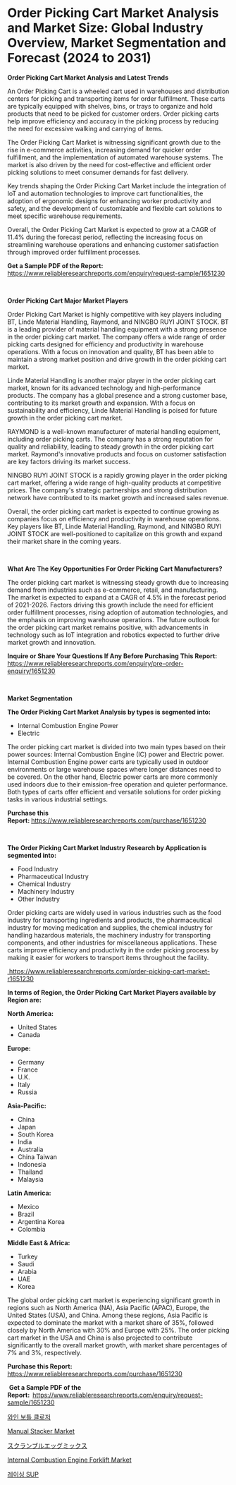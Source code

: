 <p><h1>Order Picking Cart Market Analysis and Market Size: Global Industry Overview, Market Segmentation and Forecast (2024 to 2031)</h1></p><p><strong>Order Picking Cart Market Analysis and Latest Trends</strong></p>
<p><p>An Order Picking Cart is a wheeled cart used in warehouses and distribution centers for picking and transporting items for order fulfillment. These carts are typically equipped with shelves, bins, or trays to organize and hold products that need to be picked for customer orders. Order picking carts help improve efficiency and accuracy in the picking process by reducing the need for excessive walking and carrying of items.</p><p>The Order Picking Cart Market is witnessing significant growth due to the rise in e-commerce activities, increasing demand for quicker order fulfillment, and the implementation of automated warehouse systems. The market is also driven by the need for cost-effective and efficient order picking solutions to meet consumer demands for fast delivery.</p><p>Key trends shaping the Order Picking Cart Market include the integration of IoT and automation technologies to improve cart functionalities, the adoption of ergonomic designs for enhancing worker productivity and safety, and the development of customizable and flexible cart solutions to meet specific warehouse requirements.</p><p>Overall, the Order Picking Cart Market is expected to grow at a CAGR of 11.4% during the forecast period, reflecting the increasing focus on streamlining warehouse operations and enhancing customer satisfaction through improved order fulfillment processes.</p></p>
<p><strong>Get a Sample PDF of the Report:&nbsp;</strong> <a href="https://www.reliableresearchreports.com/enquiry/request-sample/1651230">https://www.reliableresearchreports.com/enquiry/request-sample/1651230</a></p>
<p>&nbsp;</p>
<p><strong>Order Picking Cart Major Market Players</strong></p>
<p><p>Order Picking Cart Market is highly competitive with key players including BT, Linde Material Handling, Raymond, and NINGBO RUYI JOINT STOCK. BT is a leading provider of material handling equipment with a strong presence in the order picking cart market. The company offers a wide range of order picking carts designed for efficiency and productivity in warehouse operations. With a focus on innovation and quality, BT has been able to maintain a strong market position and drive growth in the order picking cart market.</p><p>Linde Material Handling is another major player in the order picking cart market, known for its advanced technology and high-performance products. The company has a global presence and a strong customer base, contributing to its market growth and expansion. With a focus on sustainability and efficiency, Linde Material Handling is poised for future growth in the order picking cart market.</p><p>RAYMOND is a well-known manufacturer of material handling equipment, including order picking carts. The company has a strong reputation for quality and reliability, leading to steady growth in the order picking cart market. Raymond's innovative products and focus on customer satisfaction are key factors driving its market success.</p><p>NINGBO RUYI JOINT STOCK is a rapidly growing player in the order picking cart market, offering a wide range of high-quality products at competitive prices. The company's strategic partnerships and strong distribution network have contributed to its market growth and increased sales revenue.</p><p>Overall, the order picking cart market is expected to continue growing as companies focus on efficiency and productivity in warehouse operations. Key players like BT, Linde Material Handling, Raymond, and NINGBO RUYI JOINT STOCK are well-positioned to capitalize on this growth and expand their market share in the coming years.</p></p>
<p>&nbsp;</p>
<p><strong>What Are The Key Opportunities For Order Picking Cart Manufacturers?</strong></p>
<p><p>The order picking cart market is witnessing steady growth due to increasing demand from industries such as e-commerce, retail, and manufacturing. The market is expected to expand at a CAGR of 4.5% in the forecast period of 2021-2026. Factors driving this growth include the need for efficient order fulfillment processes, rising adoption of automation technologies, and the emphasis on improving warehouse operations. The future outlook for the order picking cart market remains positive, with advancements in technology such as IoT integration and robotics expected to further drive market growth and innovation.</p></p>
<p><strong>Inquire or Share Your Questions If Any Before Purchasing This Report:</strong> <a href="https://www.reliableresearchreports.com/enquiry/pre-order-enquiry/1651230">https://www.reliableresearchreports.com/enquiry/pre-order-enquiry/1651230</a></p>
<p>&nbsp;</p>
<p><strong>Market Segmentation</strong></p>
<p><strong>The Order Picking Cart Market Analysis by types is segmented into:</strong></p>
<p><ul><li>Internal Combustion Engine Power</li><li>Electric</li></ul></p>
<p><p>The order picking cart market is divided into two main types based on their power sources: Internal Combustion Engine (IC) power and Electric power. Internal Combustion Engine power carts are typically used in outdoor environments or large warehouse spaces where longer distances need to be covered. On the other hand, Electric power carts are more commonly used indoors due to their emission-free operation and quieter performance. Both types of carts offer efficient and versatile solutions for order picking tasks in various industrial settings.</p></p>
<p><strong>Purchase this Report:&nbsp;</strong><a href="https://www.reliableresearchreports.com/purchase/1651230">https://www.reliableresearchreports.com/purchase/1651230</a></p>
<p>&nbsp;</p>
<p><strong>The Order Picking Cart Market Industry Research by Application is segmented into:</strong></p>
<p><ul><li>Food Industry</li><li>Pharmaceutical Industry</li><li>Chemical Industry</li><li>Machinery Industry</li><li>Other Industry</li></ul></p>
<p><p>Order picking carts are widely used in various industries such as the food industry for transporting ingredients and products, the pharmaceutical industry for moving medication and supplies, the chemical industry for handling hazardous materials, the machinery industry for transporting components, and other industries for miscellaneous applications. These carts improve efficiency and productivity in the order picking process by making it easier for workers to transport items throughout the facility.</p></p>
<p><a href="https://www.reliableresearchreports.com/order-picking-cart-market-r1651230">&nbsp;https://www.reliableresearchreports.com/order-picking-cart-market-r1651230</a></p>
<p><strong>In terms of Region, the Order Picking Cart Market Players available by Region are:</strong></p>
<p>
    <p> <strong> North America: </strong>
        <ul>
            <li>United States</li>
            <li>Canada</li>
        </ul>
        </p> 
    <p> <strong> Europe: </strong>
        <ul>
            <li>Germany</li>
            <li>France</li>
            <li>U.K.</li>
            <li>Italy</li>
            <li>Russia</li>
        </ul>
        </p> 
    <p> <strong> Asia-Pacific: </strong>
        <ul>
            <li>China</li>
            <li>Japan</li>
            <li>South Korea</li>
            <li>India</li>
            <li>Australia</li>
            <li>China Taiwan</li>
            <li>Indonesia</li>
            <li>Thailand</li>
            <li>Malaysia</li>
        </ul>
        </p> 
    <p> <strong> Latin America: </strong>
        <ul>
            <li>Mexico</li>
            <li>Brazil</li>
            <li>Argentina Korea</li>
            <li>Colombia</li>
        </ul>
        </p> 
    <p> <strong> Middle East & Africa: </strong>
        <ul>
            <li>Turkey</li>
            <li>Saudi</li>
            <li>Arabia</li>
            <li>UAE</li>
            <li>Korea</li>
        </ul>
    </p>
    </p>
<p><p>The global order picking cart market is experiencing significant growth in regions such as North America (NA), Asia Pacific (APAC), Europe, the United States (USA), and China. Among these regions, Asia Pacific is expected to dominate the market with a market share of 35%, followed closely by North America with 30% and Europe with 25%. The order picking cart market in the USA and China is also projected to contribute significantly to the overall market growth, with market share percentages of 7% and 3%, respectively.</p></p>
<p><strong>Purchase this Report: </strong><a href="https://www.reliableresearchreports.com/purchase/1651230">https://www.reliableresearchreports.com/purchase/1651230</a></p>
<p>&nbsp;<strong>Get a Sample PDF of the Report:&nbsp;&nbsp;</strong><a href="https://www.reliableresearchreports.com/enquiry/request-sample/1651230">https://www.reliableresearchreports.com/enquiry/request-sample/1651230</a></p>
<p><strong></strong></p>
<p><p><a href="https://medium.com/@tammyholmes1955/%EC%99%80%EC%9D%B8%EB%B3%91-%EB%B4%89%ED%88%AC-%EC%8B%9C%EC%9E%A5-%EC%9D%B8%EC%82%AC%EC%9D%B4%ED%8A%B8-%EC%8B%9C%EC%9E%A5-%EB%8F%99%ED%96%A5-%EC%84%B1%EC%9E%A5-2024%EB%85%84%EB%B6%80%ED%84%B0-2031%EB%85%84%EA%B9%8C%EC%A7%80-%EC%98%88%EC%B8%A1%EB%90%9C-%EA%B2%83-64bc83f81535">와인 보틀 클로저</a></p><p><a href="https://github.com/changoleonlaverguenzanoexiste/Market-Research-Report-List-2/blob/main/manual-stacker-market.md">Manual Stacker Market</a></p><p><a href="https://github.com/one-cool-chick/Market-Research-Report-List-1/blob/main/459882227944.md">スクランブルエッグミックス</a></p><p><a href="https://github.com/dimitrishawkinswaynenp91rgz/Market-Research-Report-List-2/blob/main/internal-combustion-engine-forklift-market.md">Internal Combustion Engine Forklift Market</a></p><p><a href="https://medium.com/@raisin7568/%EB%A0%88%EC%9D%B4%EC%8B%B1-sup-%EC%8B%9C%EC%9E%A5-%EC%8B%9C%EC%9E%A5-cagr-%EC%8B%9C%EC%9E%A5-%EB%8F%99%ED%96%A5-%EB%B0%8F-%EC%84%B1%EC%9E%A5-%EC%A0%84%EB%9E%B5%EC%97%90-%EB%8C%80%ED%95%9C-%ED%86%B5%EC%B0%B0%EB%A0%A5-3438a60fa76d">레이싱 SUP</a></p></p>